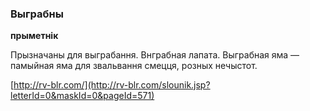 ### Выграбны
**прыметнік**

Прызначаны для выграбання. Внграбная лапата. Выграбная яма — памыйная яма для звальвання смецця, розных нечыстот.

<a rel="author">[http://rv-blr.com/](http://rv-blr.com/slounik.jsp?letterId=0&maskId=0&pageId=571)</a>
